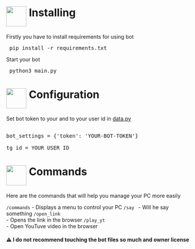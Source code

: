 <h1><img src="https://cdn-icons-png.flaticon.com/512/3104/3104000.png" height="54" align="middle"> Installing</h1>

Firstly you have to install requirements for using bot

<pre lang="bash"> pip install -r requirements.txt </pre>

Start your bot

<pre lang="bash"> python3 main.py </pre>

<h1><img src="https://cdn-icons-png.flaticon.com/512/627/627495.png" height="54" align="middle"> Configuration</h1>

Set bot token to your and to your user id in <a href='https://github.com/AmoreForever/pc-controller-bot/blob/master/data.py'>data.py</a>

<pre lang='python'> 
bot_settings = {'token': 'YOUR-BOT-TOKEN'}

tg_id = YOUR USER ID
</pre>
<h1><img src="https://cdn-icons-png.flaticon.com/512/4149/4149678.png" height="54" align="middle"> Commands</h1>

Here are the commands that will help you manage your PC more easily

<code>/commands</code> - Displays a menu to control your PC 
<code>/say <args></code> - Will he say something 
<code>/open_link <args></code> - Opens the link in the browser 
<code>/play_yt <args></code> - Open YouTuve video in the browser 
 



<h4>⚠️ I do not recommend touching the bot files so much and owner license</h4>
